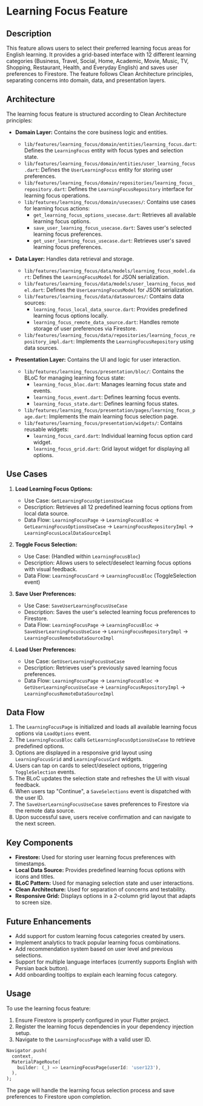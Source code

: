 # Learning Focus Feature

## Description

This feature allows users to select their preferred learning focus areas for English learning. It provides a grid-based interface with 12 different learning categories (Business, Travel, Social, Home, Academic, Movie, Music, TV, Shopping, Restaurant, Health, and Everyday English) and saves user preferences to Firestore. The feature follows Clean Architecture principles, separating concerns into domain, data, and presentation layers.

## Architecture

The learning focus feature is structured according to Clean Architecture principles:

* **Domain Layer:** Contains the core business logic and entities.
    * `lib/features/learning_focus/domain/entities/learning_focus.dart`: Defines the `LearningFocus` entity with focus types and selection state.
    * `lib/features/learning_focus/domain/entities/user_learning_focus.dart`: Defines the `UserLearningFocus` entity for storing user preferences.
    * `lib/features/learning_focus/domain/repositories/learning_focus_repository.dart`: Defines the `LearningFocusRepository` interface for learning focus operations.
    * `lib/features/learning_focus/domain/usecases/`: Contains use cases for learning focus actions:
        * `get_learning_focus_options_usecase.dart`: Retrieves all available learning focus options.
        * `save_user_learning_focus_usecase.dart`: Saves user's selected learning focus preferences.
        * `get_user_learning_focus_usecase.dart`: Retrieves user's saved learning focus preferences.

* **Data Layer:** Handles data retrieval and storage.
    * `lib/features/learning_focus/data/models/learning_focus_model.dart`: Defines the `LearningFocusModel` for JSON serialization.
    * `lib/features/learning_focus/data/models/user_learning_focus_model.dart`: Defines the `UserLearningFocusModel` for JSON serialization.
    * `lib/features/learning_focus/data/datasources/`: Contains data sources:
        * `learning_focus_local_data_source.dart`: Provides predefined learning focus options locally.
        * `learning_focus_remote_data_source.dart`: Handles remote storage of user preferences via Firestore.
    * `lib/features/learning_focus/data/repositories/learning_focus_repository_impl.dart`: Implements the `LearningFocusRepository` using data sources.

* **Presentation Layer:** Contains the UI and logic for user interaction.
    * `lib/features/learning_focus/presentation/bloc/`: Contains the BLoC for managing learning focus state:
        * `learning_focus_bloc.dart`: Manages learning focus state and events.
        * `learning_focus_event.dart`: Defines learning focus events.
        * `learning_focus_state.dart`: Defines learning focus states.
    * `lib/features/learning_focus/presentation/pages/learning_focus_page.dart`: Implements the main learning focus selection page.
    * `lib/features/learning_focus/presentation/widgets/`: Contains reusable widgets:
        * `learning_focus_card.dart`: Individual learning focus option card widget.
        * `learning_focus_grid.dart`: Grid layout widget for displaying all options.

## Use Cases

1. **Load Learning Focus Options:**
    * Use Case: `GetLearningFocusOptionsUseCase`
    * Description: Retrieves all 12 predefined learning focus options from local data source.
    * Data Flow: `LearningFocusPage` -> `LearningFocusBloc` -> `GetLearningFocusOptionsUseCase` -> `LearningFocusRepositoryImpl` -> `LearningFocusLocalDataSourceImpl`

2. **Toggle Focus Selection:**
    * Use Case: (Handled within `LearningFocusBloc`)
    * Description: Allows users to select/deselect learning focus options with visual feedback.
    * Data Flow: `LearningFocusCard` -> `LearningFocusBloc` (ToggleSelection event)

3. **Save User Preferences:**
    * Use Case: `SaveUserLearningFocusUseCase`
    * Description: Saves the user's selected learning focus preferences to Firestore.
    * Data Flow: `LearningFocusPage` -> `LearningFocusBloc` -> `SaveUserLearningFocusUseCase` -> `LearningFocusRepositoryImpl` -> `LearningFocusRemoteDataSourceImpl`

4. **Load User Preferences:**
    * Use Case: `GetUserLearningFocusUseCase`
    * Description: Retrieves user's previously saved learning focus preferences.
    * Data Flow: `LearningFocusPage` -> `LearningFocusBloc` -> `GetUserLearningFocusUseCase` -> `LearningFocusRepositoryImpl` -> `LearningFocusRemoteDataSourceImpl`

## Data Flow

1. The `LearningFocusPage` is initialized and loads all available learning focus options via `LoadOptions` event.
2. The `LearningFocusBloc` calls `GetLearningFocusOptionsUseCase` to retrieve predefined options.
3. Options are displayed in a responsive grid layout using `LearningFocusGrid` and `LearningFocusCard` widgets.
4. Users can tap on cards to select/deselect options, triggering `ToggleSelection` events.
5. The BLoC updates the selection state and refreshes the UI with visual feedback.
6. When users tap "Continue", a `SaveSelections` event is dispatched with the user ID.
7. The `SaveUserLearningFocusUseCase` saves preferences to Firestore via the remote data source.
8. Upon successful save, users receive confirmation and can navigate to the next screen.

## Key Components

* **Firestore:** Used for storing user learning focus preferences with timestamps.
* **Local Data Source:** Provides predefined learning focus options with icons and titles.
* **BLoC Pattern:** Used for managing selection state and user interactions.
* **Clean Architecture:** Used for separation of concerns and testability.
* **Responsive Grid:** Displays options in a 2-column grid layout that adapts to screen size.

## Future Enhancements

* Add support for custom learning focus categories created by users.
* Implement analytics to track popular learning focus combinations.
* Add recommendation system based on user level and previous selections.
* Support for multiple language interfaces (currently supports English with Persian back button).
* Add onboarding tooltips to explain each learning focus category.

## Usage

To use the learning focus feature:

1. Ensure Firestore is properly configured in your Flutter project.
2. Register the learning focus dependencies in your dependency injection setup.
3. Navigate to the `LearningFocusPage` with a valid user ID.

```dart
Navigator.push(
  context,
  MaterialPageRoute(
    builder: (_) => LearningFocusPage(userId: 'user123'),
  ),
);
```

The page will handle the learning focus selection process and save preferences to Firestore upon completion.
